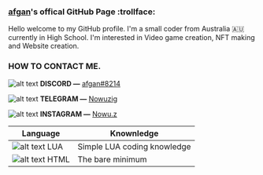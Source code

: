### [afgan](https://github.com/Nowu)'s offical GitHub Page :trollface:
Hello welcome to my GitHub profile. I'm a small coder from Australia :australia: currently in High School. I'm interested in Video game creation, NFT making and Website creation.

### HOW TO CONTACT ME. 	
 ![alt text](https://camo.githubusercontent.com/ea7d452e3088769137d07a551859764ff985f40586d9e6013afce3a1fa3eb5c1/68747470733a2f2f692e6962622e636f2f376a32396e31352f446973636f72642e706e67) 	**DISCORD ―** [afgan#8214](https://discord.com/users/836563146427596830/profile) 
 
 ![alt text](https://i.ibb.co/FDyBWMk/EE5378-FB-EA48-4-F9-C-8-D3-C-93-CD7-B2-E2-BA3.png) **TELEGRAM ―** [Nowuzig](https://t.me/Nowuzig)
 
 ![alt text](https://i.ibb.co/ZJy3JNX/4-D17-C382-E27-C-4210-A700-CABFE55873-B9.png) **INSTAGRAM ―** [Nowu.z](https://www.instagram.com/nowu.z/)
 
 

| Language  | Knownledge |
| ------------- | ------------- |
|  ![alt text](https://i.ibb.co/cDmDqgd/A441-F168-03-C2-43-DF-A273-AFDBF54-B91-E2.png) LUA  | Simple LUA coding knowledge  |
| ![alt text](https://camo.githubusercontent.com/0b391f6178242f9fcc8e415bfa8559f32936500a50f5ed74ed2f72505e69ee7c/68747470733a2f2f692e696d6775722e636f6d2f33474d467342492e706e67) HTML  | The bare minimum  |

<!--
**Nowu/Nowu** is a ✨ _special_ ✨ repository because its `README.md` (this file) appears on your GitHub profile.

Here are some ideas to get you started:

- 🔭 I’m currently working on ...
- 🌱 I’m currently learning ...
- 👯 I’m looking to collaborate on ...
- 🤔 I’m looking for help with ...
- 💬 Ask me about ...
- 📫 How to reach me: ...
- 😄 Pronouns: ...
- ⚡ Fun fact: ...
-->
